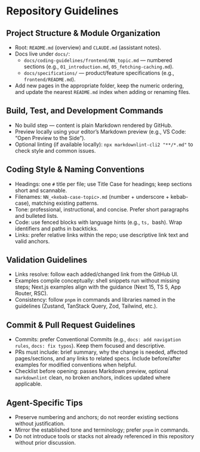 # Repository Guidelines

## Project Structure & Module Organization

- Root: `README.md` (overview) and `CLAUDE.md` (assistant notes).
- Docs live under `docs/`:
  - `docs/coding-guidelines/frontend/NN_topic.md` — numbered sections (e.g., `01_introduction.md`, `05_fetching-caching.md`).
  - `docs/specifications/` — product/feature specifications (e.g., `frontend/README.md`).
- Add new pages in the appropriate folder, keep the numeric ordering, and update the nearest `README.md` index when adding or renaming files.

## Build, Test, and Development Commands

- No build step — content is plain Markdown rendered by GitHub.
- Preview locally using your editor’s Markdown preview (e.g., VS Code: “Open Preview to the Side”).
- Optional linting (if available locally): `npx markdownlint-cli2 "**/*.md"` to check style and common issues.

## Coding Style & Naming Conventions

- Headings: one `#` title per file; use Title Case for headings; keep sections short and scannable.
- Filenames: `NN_<kebab-case-topic>.md` (number + underscore + kebab-case), matching existing patterns.
- Tone: professional, instructional, and concise. Prefer short paragraphs and bulleted lists.
- Code: use fenced blocks with language hints (e.g., ```ts, ```bash). Wrap identifiers and paths in backticks.
- Links: prefer relative links within the repo; use descriptive link text and valid anchors.

## Validation Guidelines

- Links resolve: follow each added/changed link from the GitHub UI.
- Examples compile conceptually: shell snippets run without missing steps; Next.js examples align with the guidance (Next 15, TS 5, App Router, RSC).
- Consistency: follow `pnpm` in commands and libraries named in the guidelines (Zustand, TanStack Query, Zod, Tailwind, etc.).

## Commit & Pull Request Guidelines

- Commits: prefer Conventional Commits (e.g., `docs: add navigation rules`, `docs: fix typos`). Keep them focused and descriptive.
- PRs must include: brief summary, why the change is needed, affected pages/sections, and any links to related specs. Include before/after examples for modified conventions when helpful.
- Checklist before opening: passes Markdown preview, optional `markdownlint` clean, no broken anchors, indices updated where applicable.

## Agent-Specific Tips

- Preserve numbering and anchors; do not reorder existing sections without justification.
- Mirror the established tone and terminology; prefer `pnpm` in commands.
- Do not introduce tools or stacks not already referenced in this repository without prior discussion.

